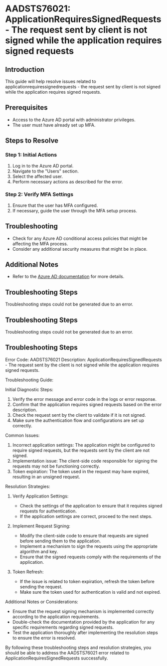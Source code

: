 # AADSTS76021: ApplicationRequiresSignedRequests - The request sent by client is not signed while the application requires signed requests

## Introduction

This guide will help resolve issues related to
applicationrequiressignedrequests - the request sent by client is not signed
while the application requires signed requests.

## Prerequisites

* Access to the Azure AD portal with administrator privileges.
* The user must have already set up MFA.

## Steps to Resolve

### Step 1: Initial Actions

1. Log in to the Azure AD portal.
2. Navigate to the "Users" section.
3. Select the affected user.
4. Perform necessary actions as described for the error.

### Step 2: Verify MFA Settings

1. Ensure that the user has MFA configured.
2. If necessary, guide the user through the MFA setup process.

## Troubleshooting

* Check for any Azure AD conditional access policies that might be affecting the
  MFA process.
* Consider any additional security measures that might be in place.

## Additional Notes

* Refer to the
  [Azure AD documentation](https://learn.microsoft.com/en-us/azure/active-directory/)
  for more details.

## Troubleshooting Steps

Troubleshooting steps could not be generated due to an error.

## Troubleshooting Steps

Troubleshooting steps could not be generated due to an error.

## Troubleshooting Steps

Error Code: AADSTS76021 Description: ApplicationRequiresSignedRequests - The
request sent by the client is not signed while the application requires signed
requests.

Troubleshooting Guide:

Initial Diagnostic Steps:

1. Verify the error message and error code in the logs or error response.
2. Confirm that the application requires signed requests based on the error
   description.
3. Check the request sent by the client to validate if it is not signed.
4. Make sure the authentication flow and configurations are set up correctly.

Common Issues:

1. Incorrect application settings: The application might be configured to
   require signed requests, but the requests sent by the client are not signed.
2. Implementation issue: The client-side code responsible for signing the
   requests may not be functioning correctly.
3. Token expiration: The token used in the request may have expired, resulting
   in an unsigned request.

Resolution Strategies:

1. Verify Application Settings:

   * Check the settings of the application to ensure that it requires signed
     requests for authentication.
   * If the application settings are correct, proceed to the next steps.

2. Implement Request Signing:

   * Modify the client-side code to ensure that requests are signed before
     sending them to the application.
   * Implement a mechanism to sign the requests using the appropriate algorithm
     and key.
   * Ensure that the signed requests comply with the requirements of the
     application.

3. Token Refresh:
   * If the issue is related to token expiration, refresh the token before
     sending the request.
   * Make sure the token used for authentication is valid and not expired.

Additional Notes or Considerations:

* Ensure that the request signing mechanism is implemented correctly according
  to the application requirements.
* Double-check the documentation provided by the application for any specific
  requirements regarding signed requests.
* Test the application thoroughly after implementing the resolution steps to
  ensure the error is resolved.

By following these troubleshooting steps and resolution strategies, you should
be able to address the AADSTS76021 error related to
ApplicationRequiresSignedRequests successfully.
